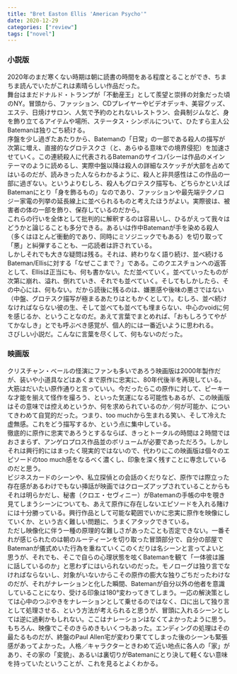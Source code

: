 ```yaml
---
title: "Bret Easton Ellis 'American Psycho'"
date: 2020-12-29
categories: ["review"]
tags: ["novel"]
---
```


### 小説版

2020年のまだ寒くない時期は朝に読書の時間をある程度とることができ、ちまちま読んでいたがこれは素晴らしい作品だった。  
舞台はまだドナルド・トランプが「不動産王」として羨望と崇拝の対象だった頃のNY。冒頭から、ファッション、CDプレイヤーやビデオデッキ、美容グッズ、エステ、日焼けサロン、人気で予約のとれないレストラン、会員制ジムなど、身を飾り立てるアイテムや場所、ステータス・シンボルについて、ひたすら主人公Batemanは独りごち続ける。  
序盤を少し過ぎたあたりから、Batemanの「日常」の一部である殺人の描写が次第に増え、直接的なグロテスクさ（と、あらゆる意味での境界侵犯）を加速させていく。この連続殺人に代表されるBatemanのサイコパシーは作品のメインテーマのように読めるし、実際中盤以降は殺人の詳細なスケッチが大部を占めてはいるのだが、読みきった人ならわかるように、殺人と非共感性はこの作品の一部に過ぎない。というよりむしろ、殺人もグロテスク描写も、どちらかといえばBatemanにとり「身を飾るもの」なのであり、ファッションや最先端テクノロジー家電の列挙の延長線上に並べられるものと考えたほうがよい。実際彼は、被害者の体の一部を飾り、保存しているのだから。  
これらの行いを全体として批判的に解釈するのは容易いし、ひるがえって我々はどうかと論じることも多分できる。あるいは作中Batemanが手を染める殺人（多くはほとんど衝動的であり、同時にミソジニックでもある）を切り取って「悪」と糾弾することも、一応読者は許されている。  
しかしそれでも大きな疑問は残る。それは、終わりなく語り続け、並べ続けるBateman/Ellisに対する「なぜここまで？」である。このクエスチョンへの返答として、Ellisは正当にも、何も書かない。ただ並べていく。並べていったものが次第に崩れ、溢れ、倒れていき、それでも並べていく。そしてもしかしたら、その中心には、何もない。だから読後に残るのは、嫌悪感や後味の悪さではない（中盤、グロテスク描写が極まるあたりはともかくとして）。むしろ、並べ続けなければならない彼の生、そして並べても並べても埋まらない、中心のvoidに何を感じるか、ということなのだ。あえて言葉でまとめれば、「おもしろうてやがてかなしき」とでも呼ぶべき感覚が、個人的には一番近いように思われる。  
さびしい小説だ。こんなに言葉を尽くして、何もないのだった。

### 映画版

クリスチャン・ベールの怪演にファンも多いであろう映画版は2000年製作だが、装いや小道具などはあくまで原作に忠実に、80年代後半を再現している。大筋はだいたい原作通りと言っていい。今だったらこの原作に対して、ピーキーな才能を揃えて怪作を撮ろう、といった気運になる可能性もあるが、この映画版はその意味では控えめというか、何を求められているのか／何が可能か、についてきわめて自覚的だった。つまり、too muchから生まれる笑い、そして冷えた虚無感。これをどう描写するか、という点に集中している。  
徹底的に原作に忠実であろうとするならば、きっとトータルの時間は２時間ではおさまらず、アンゲロプロス作品並のボリュームが必要であっただろう。しかしそれは興行的にはまったく現実的ではないので、代わりにこの映画版は個々のエピソードのtoo much感をなるべく濃くし、印象を深く残すことに専念しているのだと思う。  
ビジネスカードのシーンや、私立探偵との会話のくだりなど、原作では際立った存在感があるわけでもない挿話が映画ではクローズアップされていることからもそれは明らかだし、秘書（クロエ・セヴィニー）がBatemanの手帳の中を覗き見てしまうシーンについても、あえて原作に存在しないエピソードを入れる賭けには十分勝っている。興行作品として可能な範囲でいかに忠実に原作を映像にしていくか、という古く難しい問題に、うまくアタックできている。  
ただし映像化に伴う一種の原理的な難しさがあったことも否定できない。一番それが感じられたのは朝のルーティーンを切り取った冒頭部分で、自分の部屋でBatemanが儀式めいた行為を重ねていくこのくだりは名シーンと言ってよいと思うが、それでも、そこで自らの心理状態を呟くBatemanを観て「一体彼は誰に話しているのか」と思わずにはいられないのだった。モノローグは独り言でなければならないし、対象がいないからこその原作の膨大な独りごちだったわけなのだが、それがナレーションと化した瞬間、Batemanが自分以外の他者を意識していることになり、受ける印象は180°変わってきてしまう。一応の解決策としては心中のつぶやきをナレーションとして乗せるのではなく、口に出して独り言として処理させる、という方法が考えられると思うが、冒頭に入れるシーンとしては逆に過剰かもしれない。ここはナレーションはなくてよかったように思う。  
もちろん、映像でこそのきらめきもいくつもあった。エンディングの処理はその最たるものだが、終盤のPaul Allen宅が変わり果ててしまった後のシーンも緊張感があってよかった。人格／キャラクターときわめて近い地点に各人の「家」があり、その家の「変貌」、あるいは裏切りがBatemanにとり決して軽くない意味を持っていたということが、これを見るとよくわかる。

